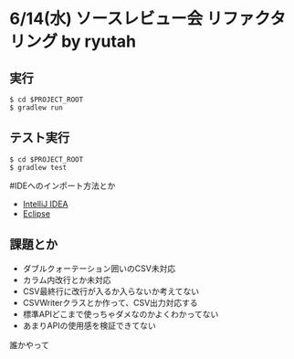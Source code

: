 # 6/14(水) ソースレビュー会 リファクタリング by ryutah

## 実行
```console
$ cd $PROJECT_ROOT
$ gradlew run
```

## テスト実行
```console
$ cd $PROJECT_ROOT
$ gradlew test
```

\#IDEへのインポート方法とか
* [IntelliJ IDEA](https://www.jetbrains.com/help/idea/2017.1/importing-a-gradle-project-or-a-gradle-module.html)
* [Eclipse](http://www.vogella.com/tutorials/EclipseGradle/article.html##import-an-existing-gradle-project)

## 課題とか
* ダブルクォーテーション囲いのCSV未対応
* カラム内改行とか未対応
* CSV最終行に改行が入るか入らないか考えてない
* CSVWriterクラスとか作って、CSV出力対応する
* 標準APIどこまで使っちゃダメなのかよくわかってない
* あまりAPIの使用感を検証できてない

誰かやって
